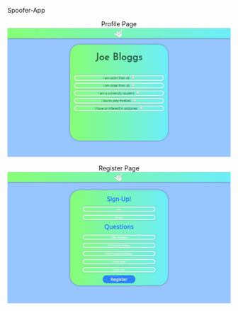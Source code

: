 Spoofer-App

<p align="center">
 Profile Page
<img src="public/img/Spoofer.JPG">
</p>
<p align="center">
  Register Page
<img src="public/img/spoofer-reg.JPG">
</p>


